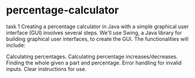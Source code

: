 # percentage-calculator
task 1
Creating a percentage calculator in Java with a simple graphical user interface (GUI) involves several steps. We'll use Swing, a Java library for building graphical user interfaces, to create the GUI. The functionalities will include:

Calculating percentages.
Calculating percentage increases/decreases.
Finding the whole given a part and percentage.
Error handling for invalid inputs.
Clear instructions for use.
